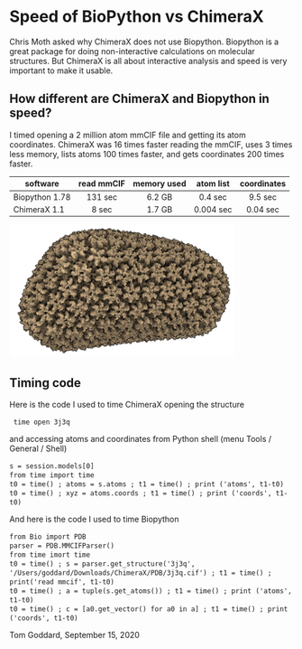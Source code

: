 # Speed of BioPython vs ChimeraX

Chris Moth asked why ChimeraX does not use Biopython.  Biopython is a great package for doing non-interactive calculations on molecular structures.  But ChimeraX is all about interactive analysis and speed is very important to make it usable.

## How different are ChimeraX and Biopython in speed?

I timed opening a 2 million atom mmCIF file and getting its atom coordinates.  ChimeraX was 16 times faster reading the mmCIF, uses 3 times less memory, lists atoms 100 times faster, and gets coordinates 200 times faster.

|    software    | read mmCIF | memory used | atom list | coordinates |
|----------------|:----------:|:-----------:|:---------:|:-----------:|
| Biopython 1.78 |  131 sec   |   6.2 GB    |  0.4 sec  |   9.5 sec   |
| ChimeraX 1.1   |    8 sec   |   1.7 GB    | 0.004 sec |  0.04 sec   |

<img src="3j3q.png" width="400">

## Timing code

Here is the code I used to time ChimeraX opening the structure

     time open 3j3q

and accessing atoms and coordinates from Python shell (menu Tools / General / Shell)

    s = session.models[0]
    from time import time
    t0 = time() ; atoms = s.atoms ; t1 = time() ; print ('atoms', t1-t0)
    t0 = time() ; xyz = atoms.coords ; t1 = time() ; print ('coords', t1-t0)

And here is the code I used to time Biopython

    from Bio import PDB
    parser = PDB.MMCIFParser()
    from time imort time
    t0 = time() ; s = parser.get_structure('3j3q', '/Users/goddard/Downloads/ChimeraX/PDB/3j3q.cif') ; t1 = time() ; print('read mmcif', t1-t0)
    t0 = time() ; a = tuple(s.get_atoms()) ; t1 = time() ; print ('atoms', t1-t0)
    t0 = time() ; c = [a0.get_vector() for a0 in a] ; t1 = time() ; print ('coords', t1-t0)

Tom Goddard, September 15, 2020